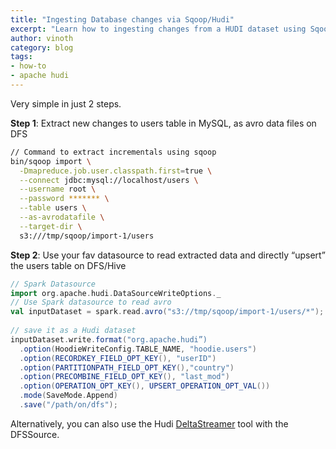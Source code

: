 ```yaml
---
title: "Ingesting Database changes via Sqoop/Hudi"
excerpt: "Learn how to ingesting changes from a HUDI dataset using Sqoop/Hudi"
author: vinoth
category: blog
tags:
- how-to
- apache hudi
---
```


Very simple in just 2 steps.

**Step 1**: Extract new changes to users table in MySQL, as avro data files on DFS
<!--truncate-->
```bash
// Command to extract incrementals using sqoop
bin/sqoop import \
  -Dmapreduce.job.user.classpath.first=true \
  --connect jdbc:mysql://localhost/users \
  --username root \
  --password ******* \
  --table users \
  --as-avrodatafile \
  --target-dir \ 
  s3:///tmp/sqoop/import-1/users
```

**Step 2**: Use your fav datasource to read extracted data and directly “upsert” the users table on DFS/Hive

```scala
// Spark Datasource
import org.apache.hudi.DataSourceWriteOptions._
// Use Spark datasource to read avro
val inputDataset = spark.read.avro("s3://tmp/sqoop/import-1/users/*");
     
// save it as a Hudi dataset
inputDataset.write.format("org.apache.hudi”)
  .option(HoodieWriteConfig.TABLE_NAME, "hoodie.users")
  .option(RECORDKEY_FIELD_OPT_KEY(), "userID")
  .option(PARTITIONPATH_FIELD_OPT_KEY(),"country")
  .option(PRECOMBINE_FIELD_OPT_KEY(), "last_mod")
  .option(OPERATION_OPT_KEY(), UPSERT_OPERATION_OPT_VAL())
  .mode(SaveMode.Append)
  .save("/path/on/dfs");
```

Alternatively, you can also use the Hudi [DeltaStreamer](https://hudi.apache.org/writing_data#deltastreamer) tool with the DFSSource.


